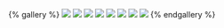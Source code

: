 {% gallery %}
![](namikaze_minato_1.jpeg)
![](namikaze_minato_2.png)
![](namikaze_minato_3.jpeg)
![](namikaze_minato_4.jpeg)
![](namikaze_minato_5.jpeg)
![](naruto_1.jpg)
![](slam_dunk_1.jpg)
![](slam_dunk_2.jpg)
{% endgallery %}
